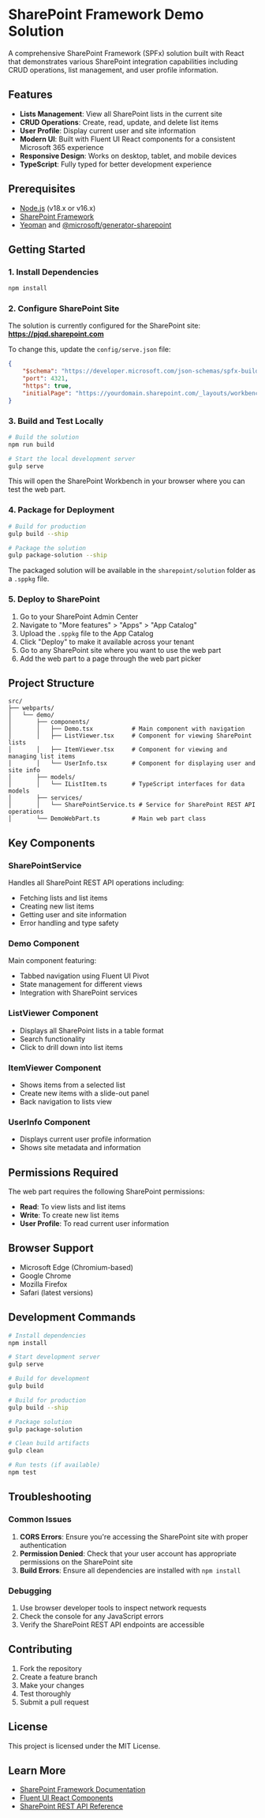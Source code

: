 # SharePoint Framework Demo Solution

A comprehensive SharePoint Framework (SPFx) solution built with React that demonstrates various SharePoint integration capabilities including CRUD operations, list management, and user profile information.

## Features

- **Lists Management**: View all SharePoint lists in the current site
- **CRUD Operations**: Create, read, update, and delete list items
- **User Profile**: Display current user and site information
- **Modern UI**: Built with Fluent UI React components for a consistent Microsoft 365 experience
- **Responsive Design**: Works on desktop, tablet, and mobile devices
- **TypeScript**: Fully typed for better development experience

## Prerequisites

- [Node.js](https://nodejs.org/) (v18.x or v16.x)
- [SharePoint Framework](https://docs.microsoft.com/en-us/sharepoint/dev/spfx/set-up-your-development-environment)
- [Yeoman](https://yeoman.io/) and [@microsoft/generator-sharepoint](https://www.npmjs.com/package/@microsoft/generator-sharepoint)

## Getting Started

### 1. Install Dependencies

```bash
npm install
```

### 2. Configure SharePoint Site

The solution is currently configured for the SharePoint site: **https://pjqd.sharepoint.com**

To change this, update the `config/serve.json` file:

```json
{
	"$schema": "https://developer.microsoft.com/json-schemas/spfx-build/spfx-serve.schema.json",
	"port": 4321,
	"https": true,
	"initialPage": "https://yourdomain.sharepoint.com/_layouts/workbench.aspx"
}
```

### 3. Build and Test Locally

```bash
# Build the solution
npm run build

# Start the local development server
gulp serve
```

This will open the SharePoint Workbench in your browser where you can test the web part.

### 4. Package for Deployment

```bash
# Build for production
gulp build --ship

# Package the solution
gulp package-solution --ship
```

The packaged solution will be available in the `sharepoint/solution` folder as a `.sppkg` file.

### 5. Deploy to SharePoint

1. Go to your SharePoint Admin Center
2. Navigate to "More features" > "Apps" > "App Catalog"
3. Upload the `.sppkg` file to the App Catalog
4. Click "Deploy" to make it available across your tenant
5. Go to any SharePoint site where you want to use the web part
6. Add the web part to a page through the web part picker

## Project Structure

```
src/
├── webparts/
│   └── demo/
│       ├── components/
│       │   ├── Demo.tsx           # Main component with navigation
│       │   ├── ListViewer.tsx     # Component for viewing SharePoint lists
│       │   ├── ItemViewer.tsx     # Component for viewing and managing list items
│       │   └── UserInfo.tsx       # Component for displaying user and site info
│       ├── models/
│       │   └── IListItem.ts       # TypeScript interfaces for data models
│       ├── services/
│       │   └── SharePointService.ts # Service for SharePoint REST API operations
│       └── DemoWebPart.ts         # Main web part class
```

## Key Components

### SharePointService

Handles all SharePoint REST API operations including:

- Fetching lists and list items
- Creating new list items
- Getting user and site information
- Error handling and type safety

### Demo Component

Main component featuring:

- Tabbed navigation using Fluent UI Pivot
- State management for different views
- Integration with SharePoint services

### ListViewer Component

- Displays all SharePoint lists in a table format
- Search functionality
- Click to drill down into list items

### ItemViewer Component

- Shows items from a selected list
- Create new items with a slide-out panel
- Back navigation to lists view

### UserInfo Component

- Displays current user profile information
- Shows site metadata and information

## Permissions Required

The web part requires the following SharePoint permissions:

- **Read**: To view lists and list items
- **Write**: To create new list items
- **User Profile**: To read current user information

## Browser Support

- Microsoft Edge (Chromium-based)
- Google Chrome
- Mozilla Firefox
- Safari (latest versions)

## Development Commands

```bash
# Install dependencies
npm install

# Start development server
gulp serve

# Build for development
gulp build

# Build for production
gulp build --ship

# Package solution
gulp package-solution

# Clean build artifacts
gulp clean

# Run tests (if available)
npm test
```

## Troubleshooting

### Common Issues

1. **CORS Errors**: Ensure you're accessing the SharePoint site with proper authentication
2. **Permission Denied**: Check that your user account has appropriate permissions on the SharePoint site
3. **Build Errors**: Ensure all dependencies are installed with `npm install`

### Debugging

1. Use browser developer tools to inspect network requests
2. Check the console for any JavaScript errors
3. Verify the SharePoint REST API endpoints are accessible

## Contributing

1. Fork the repository
2. Create a feature branch
3. Make your changes
4. Test thoroughly
5. Submit a pull request

## License

This project is licensed under the MIT License.

## Learn More

- [SharePoint Framework Documentation](https://docs.microsoft.com/en-us/sharepoint/dev/spfx/)
- [Fluent UI React Components](https://developer.microsoft.com/en-us/fluentui)
- [SharePoint REST API Reference](https://docs.microsoft.com/en-us/sharepoint/dev/sp-add-ins/get-to-know-the-sharepoint-rest-service)
